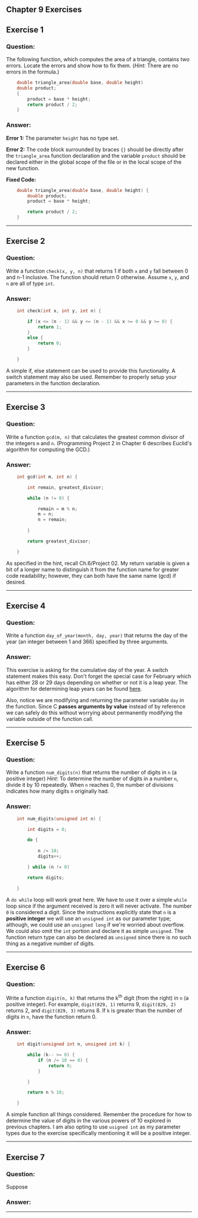 Chapter 9 Exercises
---

## Exercise 1 ##

### **Question:** ###

The following function, which computes the area of a triangle, contains two errors. Locate the errors and show how to fix them. (*Hint:* There are no errors in the formula.)

```C
    double triangle_area(double base, double height) 
    double product;
    {
        product = base * height;
        return product / 2;
    }
```

### **Answer:** ###

**Error 1:** The parameter `height` has no type set.

**Error 2:** The code block surrounded by braces `{}` should be directly after the `triangle_area` function declaration and the variable `product` should be declared either in the global scope of the file or in the local scope of the new function.

**Fixed Code:**

```C
    double triangle_area(double base, double height) {
        double product;
        product = base * height;

        return product / 2;
    }
```

---

## Exercise 2 ##

### **Question:** ###

Write a function `check(x, y, n)` that returns 1 if both `x` and `y` fall between 0 and n-1 inclusive. The function should return 0 otherwise. Assume `x`, `y`, and `n` are all of type `int`. 

### **Answer:** ###

```C
    int check(int x, int y, int n) {

        if (x <= (n - 1) && y <= (n - 1) && x >= 0 && y >= 0) {
            return 1;
        }
        else {
            return 0;
        }

    }
```

A simple if, else statement can be used to provide this functionality. A switch statement may also be used. Remember to properly setup your parameters in the function declaration.

---

## Exercise 3 ##

### **Question:** ###

Write a function `gcd(m, n)` that calculates the greatest common divisor  of the integers `m` and `n`. (Programming Project 2 in Chapter 6 describes Euclid's algorithm for computing the GCD.)

### **Answer:** ###

```C
    int gcd(int m, int n) {

        int remain, greatest_divisor;

        while (n != 0) {

            remain = m % n;
            m = n;
            n = remain;
            
        }

        return greatest_divisor;

    }
```
As specified in the hint, recall Ch.6/Project 02. My return variable is given a bit of a longer name to distinguish it from the function name for greater code readability; however, they can both have the same name (gcd) if desired.

---

## Exercise 4 ##

### **Question:** ###

Write a function `day_of_year(month, day, year)` that returns the day of the year (an integer between 1 and 366) specified by three arguments.

### **Answer:** ###


This exercise is asking for the cumulative day of the year. A switch statement makes this easy. Don't forget the special case for February which has either 28 or 29 days depending on whether or not it is a leap year. The algorithm for determining leap years can be found [here](https://en.wikipedia.org/wiki/Leap_year#/media/File:Leap_Year_Algorithm.png). 

Also, notice we are modifying and returning the parameter variable `day` in the function. Since C **passes arguments by value** instead of by reference we can safely do this without worrying about permanently modifying the variable outside of the function call.

---

## Exercise 5 ##

### **Question:** ###

Write a function `num_digits(n)` that returns the number of digits in `n` (a positive integer) *Hint:* To determine the number of digits in a number `n`, divide it by 10 repeatedly. When `n` reaches 0, the number of divisions indicates how many digits `n` originally had.

### **Answer:** ###

```C
    int num_digits(unsigned int n) {

        int digits = 0;

        do {
            
            n /= 10;
            digits++;

        } while (n != 0)

        return digits;

    }
```

A `do while` loop will work great here. We have to use it over a simple `while` loop since if the argument received is zero it will never activate. The number `0` is considered a digit. Since the instructions explicitly state that `n` is a **positive integer** we will use an `unsigned int` as our parameter type; although, we could use an `unsigned long` if we're worried about overflow. We could also omit the `int` portion and declare it as simple `unsigned`. The function return type can also be declared as `unsigned` since there is no such thing as a negative number of digits.

---

## Exercise 6 ##

### **Question:** ###

Write a function `digit(n, k)` that returns the k<sup>th</sup> digit (from the right) in `n` (a positive integer). For example, `digit(829, 1)` returns 9, `digit(829, 2)` returns 2, and `digit(829, 3)` returns 8. If `k` is greater than the number of digits in `n`, have the function return 0.

### **Answer:** ###

```C
    int digit(unsigned int n, unsigned int k) {

        while (k-- >= 0) {
            if (n /= 10 == 0) {
                return 0;
            }

        }

        return n % 10;

    }
```

A simple function all things considered. Remember the procedure for how to determine the value of digits in the various powers of 10 explored in previous chapters. I am also opting to use `usigned int` as my parameter types due to the exercise specifically mentioning it will be a positive integer.

---

## Exercise 7 ##

### **Question:** ###

Suppose 


### **Answer:** ###


---